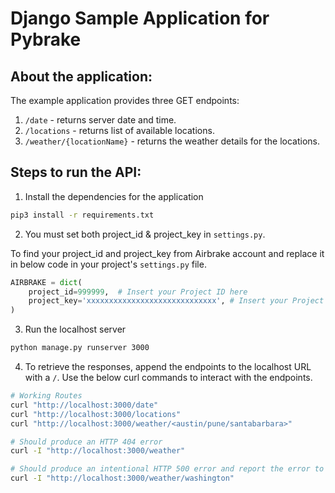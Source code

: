# Django Sample Application for Pybrake

## About the application:

The example application provides three GET endpoints:

1. `/date` - returns server date and time. 
2. `/locations` - returns list of available locations. 
3. `/weather/{locationName}` - returns the weather details for the locations.

## Steps to run the API:

1. Install the dependencies for the application

```bash
pip3 install -r requirements.txt
```

2. You must set both project_id & project_key in `settings.py`.

To find your project_id and project_key from Airbrake account and replace it in below code in your project's `settings.py` file.

```python
AIRBRAKE = dict(
    project_id=999999,  # Insert your Project ID here
    project_key='xxxxxxxxxxxxxxxxxxxxxxxxxxxxx', # Insert your Project Key here
)
```

3. Run the localhost server

```bash
python manage.py runserver 3000
```

4. To retrieve the responses, append the endpoints to the localhost URL 
   with a `/`. Use the below curl commands to interact with the endpoints.

```bash
# Working Routes
curl "http://localhost:3000/date" 
curl "http://localhost:3000/locations" 
curl "http://localhost:3000/weather/<austin/pune/santabarbara>"

# Should produce an HTTP 404 error
curl -I "http://localhost:3000/weather"

# Should produce an intentional HTTP 500 error and report the error to Airbrake (since `washington` is not in the supported cities list, an `if` condition is bypassed and the `data` variable is used but not initialized)
curl -I "http://localhost:3000/weather/washington"
```
